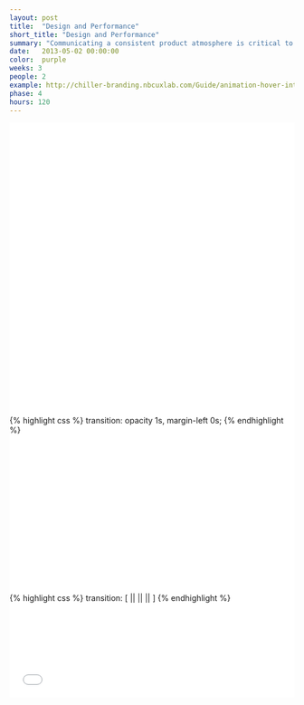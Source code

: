 ```yaml
---
layout: post
title:  "Design and Performance"
short_title: "Design and Performance"
summary: "Communicating a consistent product atmosphere is critical to us. How a product looks and how a product works is something near and dear to our heart. We not only want to entertain different choices for areas like typography and interactions, but we want to assess how our design serves to perform in the market. How easy is it to make a purchase? Is the interface increasing customer conversion rates? Ongoing optimization is necessary in order to reach the ultimate goal of creating a product that aligns with the wants and needs of our audience."
date:   2013-05-02 00:00:00
color:  purple
weeks: 3
people: 2
example: http://chiller-branding.nbcuxlab.com/Guide/animation-hover-interaction.html
phase: 4
hours: 120
---
```




<div style="width: 100%; max-width: 900px; height: 0px; padding-bottom: 50%;">
	<iframe style="border: none;" name="sass-triangles" src="{{ site.url }}/examples/simple-gallery/index.html" width="100%" height="450px" frameborder="0" scrolling="auto" name="sass-triangles"></iframe>
</div>



<div style="width: 100%; max-width: 900px; height: 0px; padding-bottom: 50%;">
	<iframe style="border: none;" name="sass-triangles" src="{{ site.url }}/examples/simple-gallery/index-margin.html" width="100%" height="450px" frameborder="0" scrolling="auto" name="sass-triangles"></iframe>
</div>


{% highlight css %}
transition: opacity 1s, margin-left 0s;
{% endhighlight %}



<div style="width: 100%; max-width: 900px; height: 0px; padding-bottom: 50%;">
	<iframe style="border: none;" name="sass-triangles" src="{{ site.url }}/examples/simple-gallery/index-ie8.html" width="100%" height="450px" frameborder="0" scrolling="auto" name="sass-triangles"></iframe>
</div>


{% highlight css %}
transition: [ <transition-property> ||
<transition-duration> ||
<transition-timing-function> ||
<transition-delay> ]
{% endhighlight %}
